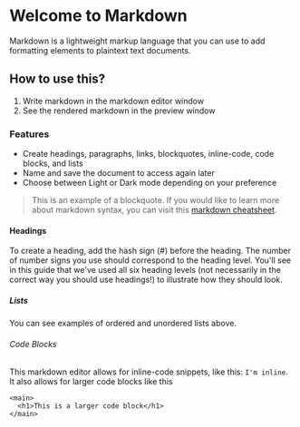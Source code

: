 # Welcome to Markdown

Markdown is a lightweight markup language that you can use to add formatting elements to plaintext text documents.

## How to use this?

1. Write markdown in the markdown editor window
2. See the rendered markdown in the preview window

### Features

- Create headings, paragraphs, links, blockquotes, inline-code, code blocks, and lists
- Name and save the document to access again later
- Choose between Light or Dark mode depending on your preference

> This is an example of a blockquote. If you would like to learn more about markdown syntax, you can visit this [markdown cheatsheet](https://www.markdownguide.org/cheat-sheet/).

#### Headings

To create a heading, add the hash sign (#) before the heading. The number of number signs you use should correspond to the heading level. You'll see in this guide that we've used all six heading levels (not necessarily in the correct way you should use headings!) to illustrate how they should look.

##### Lists

You can see examples of ordered and unordered lists above.

###### Code Blocks

This markdown editor allows for inline-code snippets, like this: `I'm inline`. It also allows for larger code blocks like this

```
<main>
  <h1>This is a larger code block</h1>
</main>
```

